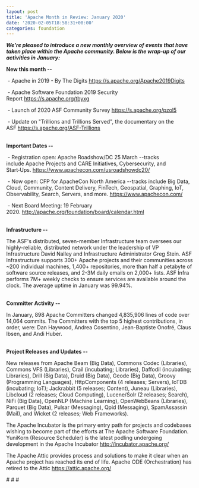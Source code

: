 ```yaml
---
layout: post
title: 'Apache Month in Review: January 2020'
date: '2020-02-05T18:58:31+00:00'
categories: foundation
---
```

<p><strong><em>We're pleased to introduce a new monthly overview of events that have taken place within the Apache community. Below is the wrap-up of our activities in January:</em></strong></p> 
  <p><strong>New this month --</strong></p> 
  <p>&nbsp;- Apache in 2019 - By The Digits <a href="https://s.apache.org/Apache2019Digits">https://s.apache.org/Apache2019Digits</a></p> 
  <p>&nbsp;- Apache Software Foundation 2019 Security Report&nbsp;<a href="https://s.apache.org/tbyxg">https://s.apache.org/tbyxg</a></p> 
  <p>&nbsp;- Launch of 2020 ASF Community Survey <a href="https://s.apache.org/pzol5">https://s.apache.org/pzol5</a></p> 
  <p>&nbsp;- Update on &quot;Trillions and Trillions Served&quot;, the documentary on the ASF&nbsp;<a href="https://s.apache.org/ASF-Trillions%20">https://s.apache.org/ASF-Trillions</a> </p> 
  <p><strong><br />Important Dates --</strong></p> 
  <p>&nbsp;- Registration open: Apache Roadshow/DC 25 March --tracks include&nbsp;Apache Projects and CARE Initiatives, Cybersecurity, and Start‑Ups.&nbsp;<a href="https://www.apachecon.com/usroadshowdc20/">https://www.apachecon.com/usroadshowdc20/</a></p> 
  <p>&nbsp;- Now open: CFP for ApacheCon North America --tracks include Big Data, Cloud, Community, Content Delivery, FinTech, Geospatial, Graphing, IoT, Observability, Search, Servers, and more.&nbsp;<a href="https://www.apachecon.com/">https://www.apachecon.com/</a></p> 
  <p>&nbsp;- Next Board Meeting: 19 February 2020.&nbsp;<a href="http://apache.org/foundation/board/calendar.html">http://apache.org/foundation/board/calendar.html</a> </p> 
  <p> </p> 
  <p> </p> 
  <p><strong><br />Infrastructure -- </strong></p> 
  <p>The ASF's distributed, seven-member Infrastructure team oversees our highly-reliable, distributed network under the leadership of VP Infrastructure David Nalley and Infrastructure Administrator Greg Stein. ASF Infrastructure supports 300+ Apache projects and their communities across ~200 individual machines, 1,400+ repositories, more than half a petabyte of software source releases, and 2-3M daily emails on 2,000+ lists. ASF Infra performs 7M+ weekly checks to ensure services are available around the clock. The average uptime in January was 99.94%.</p> 
  <p> </p> 
  <p> </p> 
  <p><strong><br />Committer Activity --</strong></p> 
  <div> 
    <div> 
      <p>In January, 898 Apache Committers changed 4,835,906 lines of code over 14,064 commits. The Committers with the top 5 highest contributions, in order, were: Dan Haywood, Andrea Cosentino, Jean-Baptiste Onofré, Claus Ibsen, and Andi Huber.<br /><br /></p> 
      <p> </p> 
    </div> 
  </div> 
  <p> </p> 
  <p><strong>Project Releases and Updates --</strong> </p> 
  <p>New releases from Apache Beam (Big Data), Commons Codec (Libraries), Commons VFS (Libraries), Crail (incubating; Libraries), Daffodil (incubating; Libraries), Drill (Big Data), Druid (Big Data), Geode (Big Data), Groovy (Programming Languages), HttpComponents (4 releases; Servers), IoTDB (incubating; IoT); Jackrabbit (5 releases; Content), Juneau (Libraries), Libcloud (2 releases; Cloud Computing), Lucene/Solr (2 releases; Search), NiFi (Big Data), OpenNLP (Machine Learning), OpenWebBeans (Libraries), Parquet (Big Data), Pulsar (Messaging), Qpid (Messaging), SpamAssassin (Mail), and Wicket (2 releases; Web Frameworks).</p> 
  <p>The Apache Incubator is the primary entry path for projects and codebases wishing to become part of the efforts at The Apache Software Foundation. YuniKorn (Resource Scheduler) is the latest podling undergoing development in the Apache Incubator&nbsp;<a href="http://incubator.apache.org/">http://incubator.apache.org/</a></p> 
  <p> </p> 
  <p>The Apache Attic provides process and solutions to make it clear when an Apache project has reached its end of life. Apache ODE (Orchestration) has retired to the Attic&nbsp;<a href="https://attic.apache.org/">https://attic.apache.org/</a> </p> 
  <p># # #</p>
